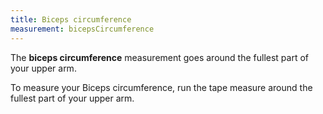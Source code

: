 ```yaml
---
title: Biceps circumference
measurement: bicepsCircumference
---
```

The **biceps circumference** measurement goes around the fullest part of your upper arm.

To measure your Biceps circumference, run the tape measure around the fullest part of your upper arm.
